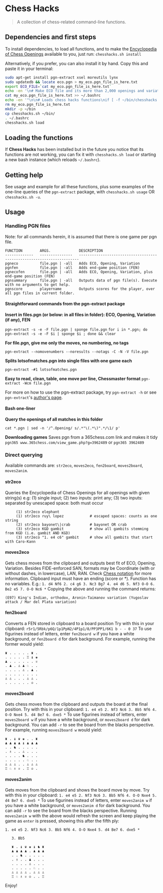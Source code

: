 # Chess Hacks

> A collection of chess-related command-line functions.

## Dependencies and first steps
To install dependencies, to load all functions, and to make the [Encyclopedia of Chess Openings](https://en.wikipedia.org/wiki/Encyclopaedia_of_Chess_Openings) available to you, just run:
`chesshacks.sh install`

Alternatively, if you prefer, you can also install it by hand. Copy this and paste it in your terminal:
```bash
sudo apt-get install pgn-extract xsel moreutils lynx
sudo updatedb && locate eco.pgn > my_eco.pgn_file_is_here.txt
export ECO_FILE=`cat my_eco.pgn_file_is_here.txt`
echo -en '\n# Make ECO file and its more than 2,000 openings and variations available to pgn-extract\nexport ECO_FILE="' >> ~/.bashrc
cat my_eco.pgn_file_is_here.txt >> ~/.bashrc
echo -en '"\n\n# Loads chess hacks functions\nif [ -f ~/bin/chesshacks.sh ]; then\n   . ~/bin/chesshacks.sh load\nfi\n' >> ~/.bashrc
rm my_eco.pgn_file_is_here.txt
mkdir -p ~/bin
cp chesshacks.sh ~/bin/
. ~/.bashrc
chesshacks.sh load
```

## Loading the functions
If **Chess Hacks** has been installed but in the future you notice that its functions are not working, you can fix it with `chesshacks.sh load` or starting a new bash instance (which reloads `~/.bashrc`).


## Getting help
See usage and example for all these functions, plus some examples of the one-line queries of the `pgn-extract` package, with `chesshacks.sh usage`  OR  `chesshacks.sh -u`.

## Usage


### Handling PGN files

Note: for all commands herein, it is assumed that there is one game per pgn file.

```
FUNCTION        ARGS.             DESCRIPTION
-------------   ---------------   ----------------------------------------------------------------------
pgneco          file.pgn | -all   Adds ECO, Opening, Variation
pgnfen          file.pgn | -all   Adds end-game position (FEN)
pgnecofen       file.pgn | -all   Adds ECO, Opening, Variation, plus end-game position (FEN)
pgnsummary      file.pgn | -all   Outputs data of pgn file(s). Execute with no arguments to get help.
pgnscore        playername        Outputs scores for the player, over all pgn files in current folder.
```

#### Straightforward commands from the pgn-extract package
**Insert in files.pgn (or below: in all files in folder): ECO, Opening, Variation (if any), FEN**

`pgn-extract -s -e -F file.pgn | sponge file.pgn`
`for i in *.pgn; do pgn-extract -s -e -F $i | sponge $i ; done && clear`

**For file.pgn, give me only the moves, no numbering, no tags**

`pgn-extract --nomovenumbers --noresults --notags -C -N -V file.pgn`

**Splits lotsofmatches.pgn into single files with one game each**

`pgn-extract -#1 lotsofmatches.pgn`

**Easy to read, clean, table, one move per line, Chessmaster format**
`pgn-extract -Wcm file.pgn`

For more on how to use the pgn-extract package, try `pgn-extract -h` or see `pgn-extract`'s [author's page](http://cs.kent.ac.uk/people/staff/djb/pgn-extract/help.html).

#### Bash one-liner
**Query the openings of all matches in this folder**

`cat *.pgn | sed -n '/^.Opening/ s/.*"\(.*\)".*/\1/ p'`

**Downloading games**
Saves pgn from a 365chess.com link and makes it tidy
`pgn365 www.365chess.com/view_game.php?g=3962489` or
`pgn365 3962489`

### Direct querying

Available commands are: `str2eco`, `moves2eco`, `fen2board`, `moves2board`, `moves2anim`.  

#### str2eco
Queries the Encyclopedia of Chess Openings for all openings with given string(s)
e.g: (1) single input; (2) two inputs: print any; (3) two inputs: separated by unescaped space: both must occur
```
     (1) str2eco elephant
     (1) str2eco ruy\ lopez            # escaped spaces: counts as one string
     (2) str2eco bayonet\|crab         # bayonet OR crab
     (3) str2eco KGD gambit            # show all gambits stemming from KGD (i.e. gambit AND KGD)
     (3) str2eco "1. e4 c6" gambit     # show all gambits that start with Caro-Kann
```

#### moves2eco
Gets chess moves from the clipboard and outputs best fit of ECO, Opening, Variation.
Besides FIDE-enforced SAN, formats may be Coordinate (with or without dashes, in lowercase), LAN, RAN. Check [Chess notation](https://en.wikipedia.org/wiki/Chess_notation) for more information.
Clipboard input must have an ending (score or *). Function has no variables. E.g.:
`1. d4 Nf6 2. c4 g6 3. Nc3 Bg7 4. e4 d6 5. Nf3 O-O 6. Be2 e5 7. O-O Nc6 *`
Copying the above and running the command returns:

`(E97) King's Indian, orthodox, Aronin-Taimanov variation (Yugoslav attack / Mar del Plata variation)`

#### fen2board
Converts a FEN stored in clipboard to a board position
Try with this in your clipboard:   `r5r1/5Rbk/p6Q/1p1PpN2/4P1p1/8/PP3PP1/6K1 b - - 0 37`
To use figurines instead of letters, enter `fen2board w` if you have a white background, or `fen2board d` for dark background. For example, running the former would yield:
```
♜ . . . . . ♜ . 
. . . . . ♖ ♝ ♚ 
♟ . . . . . . ♕ 
. ♟ . ♙ ♟ ♘ . . 
. . . . ♙ . ♟ . 
. . . . . . . . 
♙ ♙ . . . ♙ ♙ . 
. . . . . . ♔ . 
```

#### moves2board
Gets chess moves from the clipboard and outputs the board at the final position.
Try with this in your clipboard:   `1. e4 e5 2. Nf3 Nc6 3. Bb5 Nf6 4. O-O Nxe4 5. d4 Be7 6. dxe5 *`
To use figurines instead of letters, enter `moves2board w` if you have a white background, or `moves2board d` for dark background. You can add `-r` to see the board from the blacks perspective.
For example, running `moves2board w` would yield:
```
♜ . ♝ ♛ ♚ . . ♜ 
♟ ♟ ♟ ♟ ♝ ♟ ♟ ♟ 
. . ♞ . . . . . 
. ♗ . . ♙ . . . 
. . . . ♞ . . . 
. . . . . ♘ . . 
♙ ♙ ♙ . . ♙ ♙ ♙ 
♖ ♘ ♗ ♕ . ♖ ♔ . 
```

#### moves2anim
Gets moves from the clipboard and shows the board move by move.
Try with this in your clipboard:   `1. e4 e5 2. Nf3 Nc6 3. Bb5 Nf6 4. O-O Nxe4 5. d4 Be7 6. dxe5 *`
To use figurines instead of letters, enter `moves2anim w` if you have a white background, or `moves2anim d` for dark background. You can add `-r` to see the board from the blacks perspective.
Running `moves2anim w` with the above would refresh the screen and keep playing the game as `enter` is pressed, showing this after the fifth ply:
```
1. e4 e5 2. Nf3 Nc6 3. Bb5 Nf6 4. O-O Nxe4 5. d4 Be7 6. dxe5 *

   3. Bb5
   
   ♜ . ♝ ♛ ♚ ♝ ♞ ♜ 
   ♟ ♟ ♟ ♟ . ♟ ♟ ♟ 
   . . ♞ . . . . . 
   . ♗ . . ♟ . . . 
   . . . . ♙ . . . 
   . . . . . ♘ . . 
   ♙ ♙ ♙ ♙ . ♙ ♙ ♙ 
   ♖ ♘ ♗ ♕ ♔ . . ♖ 
```

Enjoy!
